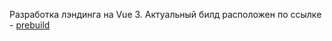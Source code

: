 Разработка лэндинга на Vue 3. 
Актуальный билд расположен по ссылке - [prebuild](https://ivamorozilka.github.io/vue-project/)

 
